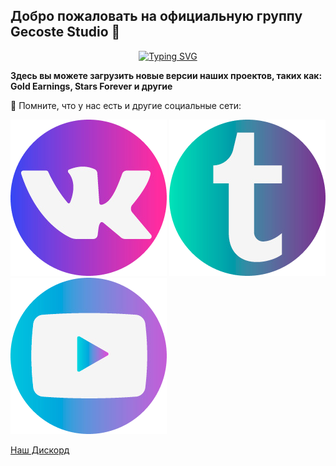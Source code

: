 ## Добро пожаловать на официальную группу Gecoste Studio 👋

<p align="center">
  <a href="https://git.io/typing-svg"><img src="https://readme-typing-svg.demolab.com?font=Fira+Code&pause=1000&color=AC65F7&center=true&vCenter=true&random=false&width=435&lines=Gecoste+Studio" alt="Typing SVG" /></a>
</p>

**Здесь вы можете загрузить новые версии наших проектов, таких как: Gold Earnings, Stars Forever и другие**

🧙 Помните, что у нас есть и другие социальные сети: <br />

<a href="https://vk.com/gecostestudio"><img src="https://github.com/gecstudio/.github/blob/main/profile/assets/VK.png"></a>
<a href="https://t.me/gecoste_studio)"><img src="https://github.com/gecstudio/.github/blob/main/profile/assets/tg.png"></a>
<a href="https://www.youtube.com/@gecostestudio4818"><img src="https://github.com/gecstudio/.github/blob/main/profile/assets/ytb.png"></a>

[Наш Дискорд](https://discord.gg/ChyERFD4YF) <br />
